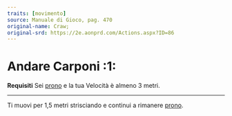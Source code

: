 ```yaml
---
traits: [movimento]
source: Manuale di Gioco, pag. 470
original-name: Craw;
original-srd: https://2e.aonprd.com/Actions.aspx?ID=86
---
```


# Andare Carponi :1:

**Requisiti** Sei [prono](/condizioni/prono) e la tua Velocità è almeno 3 metri.

---

Ti muovi per 1,5 metri strisciando e continui a rimanere
[prono](/condizioni/prono).
